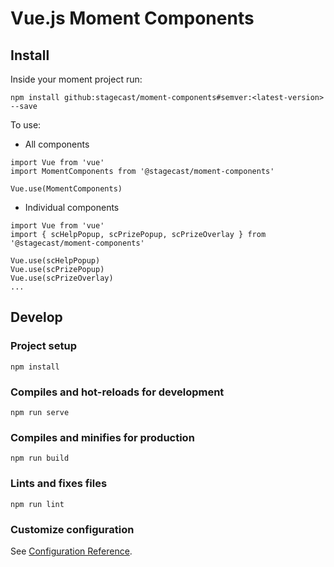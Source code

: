# Vue.js Moment Components

## Install 

Inside your moment project run:
```
npm install github:stagecast/moment-components#semver:<latest-version> --save
```
To use: 
- All components
```
import Vue from 'vue'
import MomentComponents from '@stagecast/moment-components'

Vue.use(MomentComponents)
```
- Individual components
```
import Vue from 'vue'
import { scHelpPopup, scPrizePopup, scPrizeOverlay } from '@stagecast/moment-components'

Vue.use(scHelpPopup)
Vue.use(scPrizePopup)
Vue.use(scPrizeOverlay)
... 
```

## Develop

### Project setup
```
npm install
```

### Compiles and hot-reloads for development
```
npm run serve
```

### Compiles and minifies for production
```
npm run build
```

### Lints and fixes files
```
npm run lint
```

### Customize configuration
See [Configuration Reference](https://cli.vuejs.org/config/).
